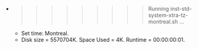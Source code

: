 * >>>>>>>>> Running inst-std-system-xtra-tz-montreal.sh ...
  * Set time: Montreal.
  * Disk size = 5570704K. Space Used = 4K. Runtime = 00:00:00:01.

